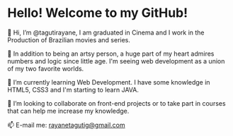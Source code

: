 <h1>Hello! Welcome to my GitHub!</h1> 
 
 👋 Hi, I’m @tagutirayane, I am graduated in Cinema and I work in the Production of Brazilian movies and series.

 👀 In addition to being an artsy person, a huge part of my heart admires numbers and logic since little age.
 I'm seeing web development as a union of my two favorite worlds.

 🌱 I’m currently learning Web Development.
 I have some knowledge in HTML5, CSS3 and I'm starting to learn JAVA.

 💞️ I’m looking to collaborate on front-end projects or to take part in courses that can help me increase my knowledge.

 📫 E-mail me: rayanetagutig@gmail.com




<!---
tagutirayane/tagutirayane is a ✨ special ✨ repository because its `README.md` (this file) appears on your GitHub profile.
You can click the Preview link to take a look at your changes.
--->
